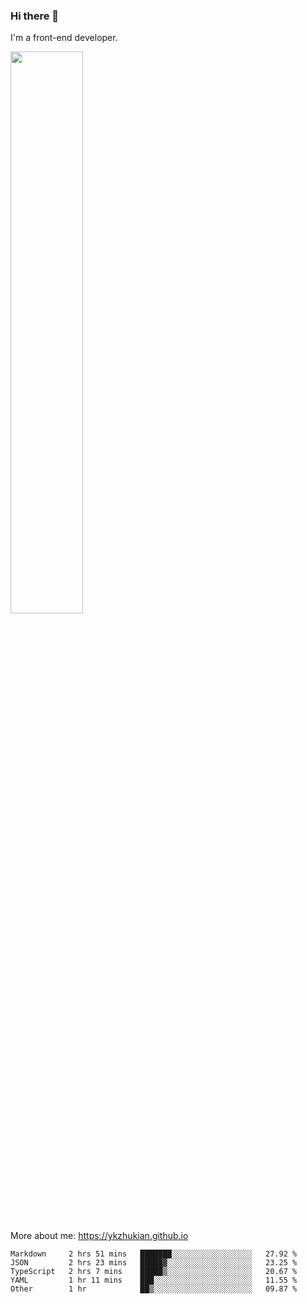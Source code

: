 ### Hi there 👋

I'm a front-end developer.

[<img width="48%" src="https://github-readme-stats.vercel.app/api?username=ykzhukian&show_icons=true&theme=dracula">](https://github.com/anuraghazra/github-readme-stats)

More about me: 
https://ykzhukian.github.io

<!--START_SECTION:waka-->
```text
Markdown     2 hrs 51 mins   ███████░░░░░░░░░░░░░░░░░░   27.92 % 
JSON         2 hrs 23 mins   █████▓░░░░░░░░░░░░░░░░░░░   23.25 % 
TypeScript   2 hrs 7 mins    █████▒░░░░░░░░░░░░░░░░░░░   20.67 % 
YAML         1 hr 11 mins    ███░░░░░░░░░░░░░░░░░░░░░░   11.55 % 
Other        1 hr            ██▒░░░░░░░░░░░░░░░░░░░░░░   09.87 % 
```
<!--END_SECTION:waka-->
